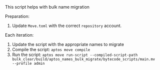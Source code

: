 This script helps with bulk name migration

Preparation:
1. Update `Move.toml` with the correct `repository` account.

Each iteration:
1. Update the script with the appropriate names to migrate
2. Compile the script: `aptos move compile`
3. Run the script: `aptos move run-script --compiled-script-path bulk_clear/build/aptos_names_bulk_migrate/bytecode_scripts/main.mv --profile admin`
